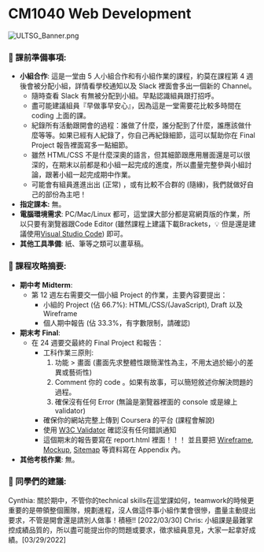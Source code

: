 # CM1040 Web Development

![ULTSG_Banner.png](CM1040%20Web%202bbb1/ULTSG_Banner.png)

### 🔖  課前準備事項:

- **小組合作**: 這是一堂由 5 人小組合作和有小組作業的課程，約莫在課程第 4 週後會被分配小組，詳情看學校通知以及 Slack 裡面會多出一個新的 Channel。
    - 隨時查看 Slack 有無被分配到小組。早點認識組員跟打招呼。
    - 盡可能建議組員『早做事早安心』，因為這是一堂需要花比較多時間在 coding 上面的課。
    - 紀錄所有活動跟開會的過程：誰做了什麼，誰分配到了什麼，誰應該做什麼等等。如果已經有人紀錄了，你自己再紀錄細節，這可以幫助你在 Final Project 報告裡面寫多一點細節。
    - 雖然 HTML/CSS 不是什麼深奧的語言，但其細節跟應用層面還是可以很深的，在期末以前都是和小組一起完成的進度，所以盡量完整參與小組討論，跟著小組一起完成期中作業。
    - 可能會有組員進進出出 (正常) ，或有比較不合群的 (隨緣)，我們就做好自己的部份為主吧！
- **指定課本:** 無。
- **電腦環境需求**: PC/Mac/Linux 都可，這堂課大部分都是寫網頁版的作業，所以只要有瀏覽器跟Code Editor (雖然課程上建議下載Brackets，💡 但是還是建議使用[Visual Studio Code](https://code.visualstudio.com/)) 即可。
- **其他工具準備**: 紙、筆等之類可以畫草稿。

### 📓 課程攻略摘要:

- **期中考 Midterm**:
    - 第 12 週左右需要交一個小組 Project 的作業，主要內容要提出：
        - 小組的 Project (佔 66.7%): HTML/CSS/(JavaScript), Draft 以及 Wireframe
        - 個人期中報告 (佔 33.3%，有字數限制，請確認)
- **期末考 Final**:
    - 在 24 週要交最終的 Final Project 和報告：
        - 工科作業三原則:
            1. 功能 > 畫面 (畫面先求整體性跟簡潔性為主，不用太過於細小的差異或藝術性)
            2. Comment 你的 code 。如果有故事，可以簡短敘述你解決問題的過程。
            3. 確保沒有任何 Error (無論是瀏覽器裡面的 console 或是線上 validator)
        - 確保你的網站完整上傳到 Coursera 的平台 (課程會解說)
        - 使用 [W3C Validator](https://validator.w3.org/) 確認沒有任何錯誤通知
        - 這個期末的報告要寫在 report.html 裡面！！！ 並且要把 [Wireframe](https://www.figma.com/), [Mockup](https://placeit.net/c/mockups?search=website), [Sitemap](https://www.xml-sitemaps.com/) 等資料寫在 Appendix 內。
- **其他考核作業**: 無。
    
    

### 🤩 同學們的建議:

Cynthia: 關於期中，不管你的technical skills在這堂課如何，teamwork的時候更重要的是帶領整個團隊，規劃進程，沒人做這件事小組作業會很慘，盡量主動提出要求，不管是開會還是請別人做事！積極!! [2022/03/30]
Chris: 小組課是最難掌控成績品質的，所以盡可能提出你的問題或要求，徵求組員意見，大家一起拿好成績。[03/29/2022]